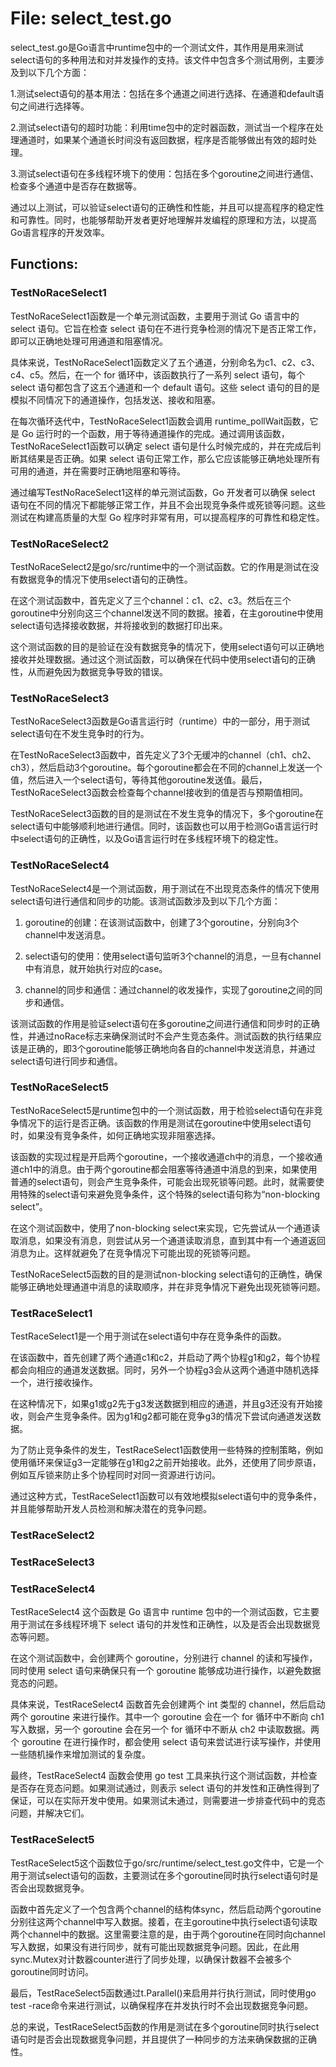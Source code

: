 # File: select_test.go

select_test.go是Go语言中runtime包中的一个测试文件，其作用是用来测试select语句的多种用法和对并发操作的支持。该文件中包含多个测试用例，主要涉及到以下几个方面：

1.测试select语句的基本用法：包括在多个通道之间进行选择、在通道和default语句之间进行选择等。

2.测试select语句的超时功能：利用time包中的定时器函数，测试当一个程序在处理通道时，如果某个通道长时间没有返回数据，程序是否能够做出有效的超时处理。

3.测试select语句在多线程环境下的使用：包括在多个goroutine之间进行通信、检查多个通道中是否存在数据等。

通过以上测试，可以验证select语句的正确性和性能，并且可以提高程序的稳定性和可靠性。同时，也能够帮助开发者更好地理解并发编程的原理和方法，以提高Go语言程序的开发效率。

## Functions:

### TestNoRaceSelect1

TestNoRaceSelect1函数是一个单元测试函数，主要用于测试 Go 语言中的 select 语句。它旨在检查 select 语句在不进行竞争检测的情况下是否正常工作，即可以正确地处理可用通道和阻塞情况。

具体来说，TestNoRaceSelect1函数定义了五个通道，分别命名为c1、c2、c3、c4、c5。然后，在一个 for 循环中，该函数执行了一系列 select 语句，每个 select 语句都包含了这五个通道和一个 default 语句。这些 select 语句的目的是模拟不同情况下的通道操作，包括发送、接收和阻塞。

在每次循环迭代中，TestNoRaceSelect1函数会调用 runtime_pollWait函数，它是 Go 运行时的一个函数，用于等待通道操作的完成。通过调用该函数，TestNoRaceSelect1函数可以确定 select 语句是什么时候完成的，并在完成后判断其结果是否正确。如果 select 语句正常工作，那么它应该能够正确地处理所有可用的通道，并在需要时正确地阻塞和等待。

通过编写TestNoRaceSelect1这样的单元测试函数，Go 开发者可以确保 select 语句在不同的情况下都能够正常工作，并且不会出现竞争条件或死锁等问题。这些测试在构建高质量的大型 Go 程序时非常有用，可以提高程序的可靠性和稳定性。



### TestNoRaceSelect2

TestNoRaceSelect2是go/src/runtime中的一个测试函数。它的作用是测试在没有数据竞争的情况下使用select语句的正确性。

在这个测试函数中，首先定义了三个channel：c1、c2、c3。然后在三个goroutine中分别向这三个channel发送不同的数据。接着，在主goroutine中使用select语句选择接收数据，并将接收到的数据打印出来。

这个测试函数的目的是验证在没有数据竞争的情况下，使用select语句可以正确地接收并处理数据。通过这个测试函数，可以确保在代码中使用select语句的正确性，从而避免因为数据竞争导致的错误。



### TestNoRaceSelect3

TestNoRaceSelect3函数是Go语言运行时（runtime）中的一部分，用于测试select语句在不发生竞争时的行为。

在TestNoRaceSelect3函数中，首先定义了3个无缓冲的channel（ch1、ch2、ch3），然后启动3个goroutine。每个goroutine都会在不同的channel上发送一个值，然后进入一个select语句，等待其他goroutine发送值。最后，TestNoRaceSelect3函数会检查每个channel接收到的值是否与预期值相同。

TestNoRaceSelect3函数的目的是测试在不发生竞争的情况下，多个goroutine在select语句中能够顺利地进行通信。同时，该函数也可以用于检测Go语言运行时中select语句的正确性，以及Go语言运行时在多线程环境下的稳定性。



### TestNoRaceSelect4

TestNoRaceSelect4是一个测试函数，用于测试在不出现竞态条件的情况下使用select语句进行通信和同步的功能。该测试函数涉及到以下几个方面：

1. goroutine的创建：在该测试函数中，创建了3个goroutine，分别向3个channel中发送消息。

2. select语句的使用：使用select语句监听3个channel的消息，一旦有channel中有消息，就开始执行对应的case。

3. channel的同步和通信：通过channel的收发操作，实现了goroutine之间的同步和通信。

该测试函数的作用是验证select语句在多goroutine之间进行通信和同步时的正确性，并通过noRace标志来确保测试时不会产生竞态条件。测试函数的执行结果应该是正确的，即3个goroutine能够正确地向各自的channel中发送消息，并通过select语句进行同步和通信。



### TestNoRaceSelect5

TestNoRaceSelect5是runtime包中的一个测试函数，用于检验select语句在非竞争情况下的运行是否正确。该函数的作用是测试在goroutine中使用select语句时，如果没有竞争条件，如何正确地实现非阻塞选择。

该函数的实现过程是开启两个goroutine，一个接收通道ch中的消息，一个接收通道ch1中的消息。由于两个goroutine都会阻塞等待通道中消息的到来，如果使用普通的select语句，则会产生竞争条件，可能会出现死锁等问题。此时，就需要使用特殊的select语句来避免竞争条件，这个特殊的select语句称为“non-blocking select”。

在这个测试函数中，使用了non-blocking select来实现，它先尝试从一个通道读取消息，如果没有消息，则尝试从另一个通道读取消息，直到其中有一个通道返回消息为止。这样就避免了在竞争情况下可能出现的死锁等问题。

TestNoRaceSelect5函数的目的是测试non-blocking select语句的正确性，确保能够正确地处理通道中消息的读取顺序，并在非竞争情况下避免出现死锁等问题。



### TestRaceSelect1

TestRaceSelect1是一个用于测试在select语句中存在竞争条件的函数。

在该函数中，首先创建了两个通道c1和c2，并启动了两个协程g1和g2，每个协程都会向相应的通道发送数据。同时，另外一个协程g3会从这两个通道中随机选择一个，进行接收操作。

在这种情况下，如果g1或g2先于g3发送数据到相应的通道，并且g3还没有开始接收，则会产生竞争条件。因为g1和g2都可能在竞争g3的情况下尝试向通道发送数据。

为了防止竞争条件的发生，TestRaceSelect1函数使用一些特殊的控制策略，例如使用循环来保证g3一定能够在g1和g2之前开始接收。此外，还使用了同步原语，例如互斥锁来防止多个协程同时对同一资源进行访问。

通过这种方式，TestRaceSelect1函数可以有效地模拟select语句中的竞争条件，并且能够帮助开发人员检测和解决潜在的竞争问题。



### TestRaceSelect2





### TestRaceSelect3





### TestRaceSelect4

TestRaceSelect4 这个函数是 Go 语言中 runtime 包中的一个测试函数，它主要用于测试在多线程环境下 select 语句的并发性和正确性，以及是否会出现数据竞态等问题。

在这个测试函数中，会创建两个 goroutine，分别进行 channel 的读和写操作，同时使用 select 语句来确保只有一个 goroutine 能够成功进行操作，以避免数据竞态的问题。

具体来说，TestRaceSelect4 函数首先会创建两个 int 类型的 channel，然后启动两个 goroutine 来进行操作。其中一个 goroutine 会在一个 for 循环中不断向 ch1 写入数据，另一个 goroutine 会在另一个 for 循环中不断从 ch2 中读取数据。两个 goroutine 在进行操作时，都会使用 select 语句来尝试进行读写操作，并使用一些随机操作来增加测试的复杂度。

最终，TestRaceSelect4 函数会使用 go test 工具来执行这个测试函数，并检查是否存在竞态问题。如果测试通过，则表示 select 语句的并发性和正确性得到了保证，可以在实际开发中使用。如果测试未通过，则需要进一步排查代码中的竞态问题，并解决它们。



### TestRaceSelect5

TestRaceSelect5这个函数位于go/src/runtime/select_test.go文件中，它是一个用于测试select语句的函数，主要测试在多个goroutine同时执行select语句时是否会出现数据竞争。

函数中首先定义了一个包含两个channel的结构体sync，然后启动两个goroutine分别往这两个channel中写入数据。接着，在主goroutine中执行select语句读取两个channel中的数据。这里需要注意的是，由于两个goroutine在同时向channel写入数据，如果没有进行同步，就有可能出现数据竞争问题。因此，在此用sync.Mutex对计数器counter进行了同步处理，以确保计数器不会被多个goroutine同时访问。

最后，TestRaceSelect5函数通过t.Parallel()来启用并行执行测试，同时使用go test -race命令来进行测试，以确保程序在并发执行时不会出现数据竞争问题。

总的来说，TestRaceSelect5函数的作用是测试在多个goroutine同时执行select语句时是否会出现数据竞争问题，并且提供了一种同步的方法来确保数据的正确性。



